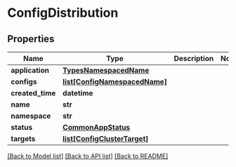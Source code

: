 # ConfigDistribution

## Properties
Name | Type | Description | Notes
------------ | ------------- | ------------- | -------------
**application** | [**TypesNamespacedName**](TypesNamespacedName.md) |  | 
**configs** | [**list[ConfigNamespacedName]**](ConfigNamespacedName.md) |  | 
**created_time** | **datetime** |  | 
**name** | **str** |  | 
**namespace** | **str** |  | 
**status** | [**CommonAppStatus**](CommonAppStatus.md) |  | 
**targets** | [**list[ConfigClusterTarget]**](ConfigClusterTarget.md) |  | 

[[Back to Model list]](../README.md#documentation-for-models) [[Back to API list]](../README.md#documentation-for-api-endpoints) [[Back to README]](../README.md)

